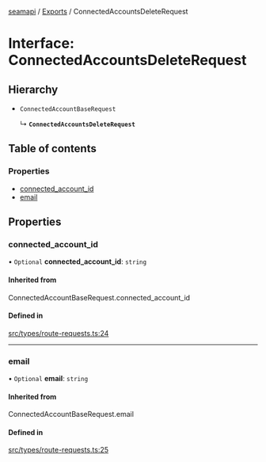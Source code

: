 [seamapi](../README.md) / [Exports](../modules.md) / ConnectedAccountsDeleteRequest

# Interface: ConnectedAccountsDeleteRequest

## Hierarchy

- `ConnectedAccountBaseRequest`

  ↳ **`ConnectedAccountsDeleteRequest`**

## Table of contents

### Properties

- [connected\_account\_id](ConnectedAccountsDeleteRequest.md#connected_account_id)
- [email](ConnectedAccountsDeleteRequest.md#email)

## Properties

### connected\_account\_id

• `Optional` **connected\_account\_id**: `string`

#### Inherited from

ConnectedAccountBaseRequest.connected\_account\_id

#### Defined in

[src/types/route-requests.ts:24](https://github.com/seamapi/javascript/blob/main/src/types/route-requests.ts#L24)

___

### email

• `Optional` **email**: `string`

#### Inherited from

ConnectedAccountBaseRequest.email

#### Defined in

[src/types/route-requests.ts:25](https://github.com/seamapi/javascript/blob/main/src/types/route-requests.ts#L25)
